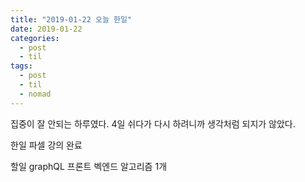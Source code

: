 ```yaml
---
title: "2019-01-22 오늘 한일"
date: 2019-01-22
categories:
  - post
  - til
tags:
  - post
  - til
  - nomad
---
```


집중이 잘 안되는 하루였다.
4일 쉬다가 다시 하려니까 생각처럼 되지가 않았다.

한일
파셀 강의 완료

할일
graphQL 프론트 벡엔드
알고리즘 1개
